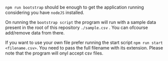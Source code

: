 `npm run bootstrap` should be enough to get the application running considering you have `nodeJS` installed.

On running the `bootstrap script` the program will run with a sample data present in the root of this repository `./sample.csv` . You can ofcourse add/remove data from there.

If you want to use your own file prefer running the start script `npm run start <filename.csv>`. You need to pass the full filename with its extension. Please note that the program will onyl accept csv files.
